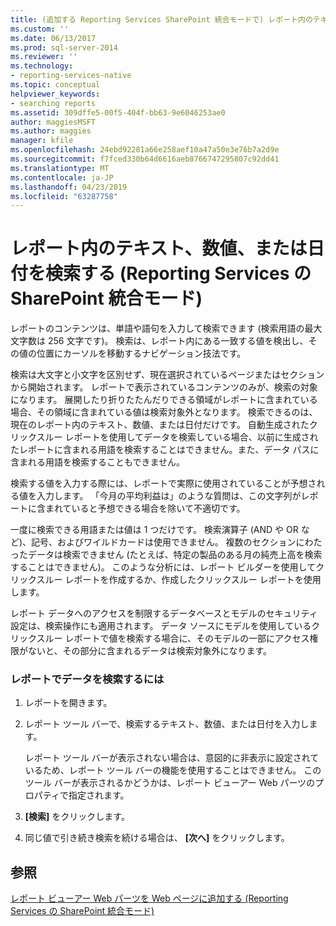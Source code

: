 ```yaml
---
title: (追加する Reporting Services SharePoint 統合モードで) レポート内のテキスト、数値、または日付の検索 |Microsoft Docs
ms.custom: ''
ms.date: 06/13/2017
ms.prod: sql-server-2014
ms.reviewer: ''
ms.technology:
- reporting-services-native
ms.topic: conceptual
helpviewer_keywords:
- searching reports
ms.assetid: 309dffe5-00f5-404f-bb63-9e6046253ae0
author: maggiesMSFT
ms.author: maggies
manager: kfile
ms.openlocfilehash: 24ebd92281a66e258aef10a47a50e3e76b7a2d9e
ms.sourcegitcommit: f7fced330b64d6616aeb8766747295807c92dd41
ms.translationtype: MT
ms.contentlocale: ja-JP
ms.lasthandoff: 04/23/2019
ms.locfileid: "63287758"
---
```

# <a name="find-text-numbers-or-dates-in-a-report-reporting-services-in-sharepoint-integrated-mode"></a>レポート内のテキスト、数値、または日付を検索する (Reporting Services の SharePoint 統合モード)
  レポートのコンテンツは、単語や語句を入力して検索できます (検索用語の最大文字数は 256 文字です)。 検索は、レポート内にある一致する値を検出し、その値の位置にカーソルを移動するナビゲーション技法です。  
  
 検索は大文字と小文字を区別せず、現在選択されているページまたはセクションから開始されます。 レポートで表示されているコンテンツのみが、検索の対象になります。 展開したり折りたたんだりできる領域がレポートに含まれている場合、その領域に含まれている値は検索対象外となります。 検索できるのは、現在のレポート内のテキスト、数値、または日付だけです。 自動生成されたクリックスルー レポートを使用してデータを検索している場合、以前に生成されたレポートに含まれる用語を検索することはできません。また、データ パスに含まれる用語を検索することもできません。  
  
 検索する値を入力する際には、レポートで実際に使用されていることが予想される値を入力します。 「今月の平均利益は」のような質問は、この文字列がレポートに含まれていると予想できる場合を除いて不適切です。  
  
 一度に検索できる用語または値は 1 つだけです。 検索演算子 (AND や OR など)、記号、およびワイルドカードは使用できません。 複数のセクションにわたったデータは検索できません (たとえば、特定の製品のある月の純売上高を検索することはできません)。 このような分析には、レポート ビルダーを使用してクリックスルー レポートを作成するか、作成したクリックスルー レポートを使用します。  
  
 レポート データへのアクセスを制限するデータベースとモデルのセキュリティ設定は、検索操作にも適用されます。 データ ソースにモデルを使用しているクリックスルー レポートで値を検索する場合に、そのモデルの一部にアクセス権限がないと、その部分に含まれるデータは検索対象外になります。  
  
### <a name="to-find-data-in-a-report"></a>レポートでデータを検索するには  
  
1.  レポートを開きます。  
  
2.  レポート ツール バーで、検索するテキスト、数値、または日付を入力します。  
  
     レポート ツール バーが表示されない場合は、意図的に非表示に設定されているため、レポート ツール バーの機能を使用することはできません。 このツール バーが表示されるかどうかは、レポート ビューアー Web パーツのプロパティで指定されます。  
  
3.  **[検索]** をクリックします。  
  
4.  同じ値で引き続き検索を続ける場合は、 **[次へ]** をクリックします。  
  
## <a name="see-also"></a>参照  
 [レポート ビューアー Web パーツを Web ページに追加する (Reporting Services の SharePoint 統合モード)](../report-server-sharepoint/add-reporting-services-content-types-to-a-sharepoint-library.md)  
  
  

